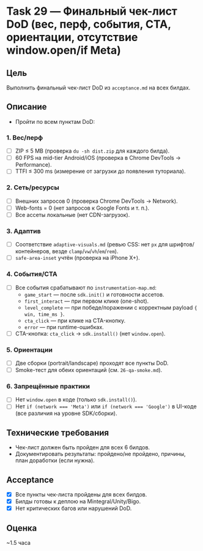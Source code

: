 # Task 29 — Финальный чек-лист DoD (вес, перф, события, CTA, ориентации, отсутствие window.open/if Meta)

## Цель
Выполнить финальный чек-лист DoD из `acceptance.md` на всех билдах.

## Описание
- Пройти по всем пунктам DoD:

### 1. Вес/перф
- [ ] ZIP ≤ 5 MB (проверка `du -sh dist.zip` для каждого билда).
- [ ] 60 FPS на mid-tier Android/iOS (проверка в Chrome DevTools → Performance).
- [ ] TTFI ≤ 300 ms (измерение от загрузки до появления туториала).

### 2. Сеть/ресурсы
- [ ] Внешних запросов 0 (проверка Chrome DevTools → Network).
- [ ] Web-fonts = 0 (нет запросов к Google Fonts и т. п.).
- [ ] Все ассеты локальные (нет CDN-загрузок).

### 3. Адаптив
- [ ] Соответствие `adaptive-visuals.md` (ревью CSS: нет `px` для шрифтов/контейнеров, везде `clamp`/`vw`/`vh`/`em`/`rem`).
- [ ] `safe-area-inset` учтён (проверка на iPhone X+).

### 4. События/CTA
- [ ] Все события срабатывают по `instrumentation-map.md`:
  - `game_start` — после `sdk.init()` и готовности ассетов.
  - `first_interact` — при первом клике (one-shot).
  - `level_complete` — при победе/поражении с корректным payload `{ win, time_ms }`.
  - `cta_click` — при клике на CTA-кнопку.
  - `error` — при runtime-ошибках.
- [ ] CTA-кнопка: `cta_click` → `sdk.install()` (нет `window.open`).

### 5. Ориентации
- [ ] Две сборки (portrait/landscape) проходят все пункты DoD.
- [ ] Smoke-тест для обеих ориентаций (см. `26-qa-smoke.md`).

### 6. Запрещённые практики
- [ ] Нет `window.open` в коде (только `sdk.install()`).
- [ ] Нет `if (network === 'Meta')` или `if (network === 'Google')` в UI-коде (все различия на уровне SDK/сборки).

## Технические требования
- Чек-лист должен быть пройден для всех 6 билдов.
- Документировать результаты: пройдено/не пройдено, причины, план доработки (если нужна).

## Acceptance
- [x] Все пункты чек-листа пройдены для всех билдов.
- [x] Билды готовы к деплою на Mintegral/Unity/Bigo.
- [x] Нет критических багов или нарушений DoD.

## Оценка
~1.5 часа


